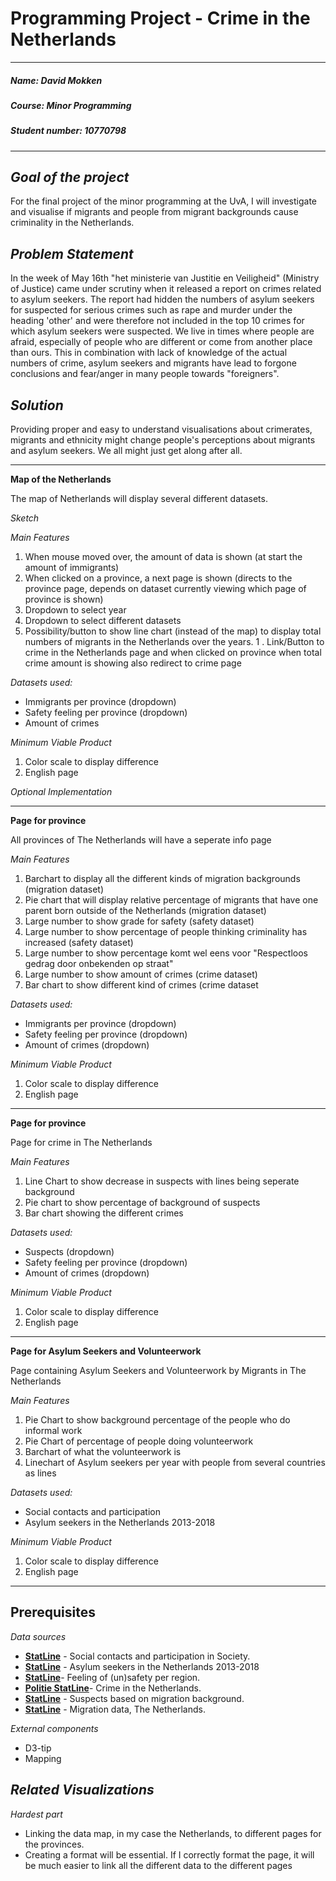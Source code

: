 # Programming Project - Crime in the Netherlands

---

##### ***Name***: David Mokken
##### ***Course***: Minor Programming
##### ***Student number***: 10770798

---

***__Goal of the project__***
---
For the final project of the minor programming at the UvA, I will investigate and visualise if migrants and people from migrant backgrounds cause criminality in the Netherlands.

***__Problem Statement__***
---
In the week of May 16th "het ministerie van Justitie en Veiligheid" (Ministry of Justice) came under scrutiny when it released a report on crimes related to asylum seekers. 
The report had hidden the numbers of asylum seekers for suspected for serious crimes such as rape and murder under the heading 'other' and were therefore not included in the top 10 crimes for which asylum seekers were suspected. 
We live in times where people are afraid, especially of people who are different or come from another place than ours.
This in combination with lack of knowledge of the actual numbers of crime, asylum seekers and migrants have lead to forgone conclusions and fear/anger in many people towards "foreigners". 

***__Solution__***
---
Providing proper and easy to understand visualisations about crimerates, migrants and ethnicity might change people's perceptions about migrants and asylum seekers. We all might just get along after all.

---

**Map of the Netherlands**

The map of Netherlands will display several different datasets. 

*Sketch*

*Main Features*
1. When mouse moved over, the amount of data is shown (at start the amount of immigrants)
1. When clicked on a province, a next page is shown (directs to the province page, depends on dataset currently viewing which page of province is shown)
1. Dropdown to select year
1. Dropdown to select different datasets
1. Possibility/button to show line chart (instead of the map) to display total numbers of migrants in the Netherlands over the years.
1 . Link/Button to crime in the Netherlands page and when clicked on province when total crime amount is showing also redirect to crime page

*Datasets used:*
- Immigrants per province (dropdown)
- Safety feeling per province (dropdown)
- Amount of crimes

*Minimum Viable Product*
1. Color scale to display difference
2. English page

*Optional Implementation*


---

**Page for province**

All provinces of The Netherlands will have a seperate info page

*Main Features*
1. Barchart to display all the different kinds of migration backgrounds (migration dataset)
1. Pie chart that will display relative percentage of migrants that have one parent born outside of the Netherlands (migration dataset)
1. Large number to show grade for safety (safety dataset)
1. Large number to show percentage of people thinking criminality has increased (safety dataset)
1. Large number to show percentage komt wel eens voor "Respectloos gedrag door onbekenden op straat"
1. Large number to show amount of crimes (crime dataset)
1. Bar chart to show different kind of crimes (crime dataset

*Datasets used:*
- Immigrants per province (dropdown)
- Safety feeling per province (dropdown)
- Amount of crimes (dropdown)

*Minimum Viable Product*
1. Color scale to display difference
2. English page

---

**Page for province**

Page for crime in The Netherlands

*Main Features*
1. Line Chart to show decrease in suspects with lines being seperate background
1. Pie chart to show percentage of background of suspects
1. Bar chart showing the different crimes

*Datasets used:*
- Suspects (dropdown)
- Safety feeling per province (dropdown)
- Amount of crimes (dropdown)

*Minimum Viable Product*
1. Color scale to display difference
2. English page

---

**Page for Asylum Seekers and Volunteerwork**

Page containing Asylum Seekers and Volunteerwork by Migrants in The Netherlands

*Main Features*
1. Pie Chart to show background percentage of the people who do informal work
1. Pie Chart of percentage of people doing volunteerwork
1. Barchart of what the volunteerwork is
1. Linechart of Asylum seekers per year with people from several countries as lines

*Datasets used:*
- Social contacts and participation
- Asylum seekers in the Netherlands 2013-2018

*Minimum Viable Product*
1. Color scale to display difference
2. English page

---

__Prerequisites__
---

*Data sources*
- __[StatLine](https://opendata.cbs.nl/statline/#/CBS/nl/dataset/82249NED/table?ts=1558540015099)__ - Social contacts and participation in Society.
- __[StatLine](https://opendata.cbs.nl/statline/#/CBS/nl/dataset/83102NED/table?ts=1558540301270)__ - Asylum seekers in the Netherlands 2013-2018
- __[StatLine](https://opendata.cbs.nl/statline/#/CBS/nl/dataset/81877NED/table?ts=1558540316272)__- Feeling of (un)safety per region.
- __[Politie StatLine](https://data.politie.nl/#/Politie/nl/dataset/47013NED/table?ts=1558538256717)__- Crime in the Netherlands.
- __[StatLine](https://opendata.cbs.nl/statline/#/CBS/nl/dataset/81947NED/table?ts=1558540317309)__ - Suspects based on migration background.
- __[StatLine](https://opendata.cbs.nl/statline/#/CBS/nl/dataset/70072ned/table?ts=1558635886803)__ - Migration data, The Netherlands.

*External components*
- D3-tip
- Mapping

*Related Visualizations*
- 
*Hardest part*
- Linking the data map, in my case the Netherlands, to different pages for the provinces.
- Creating a format will be essential. If I correctly format the page, it will be much easier to link all the different data to the different pages
